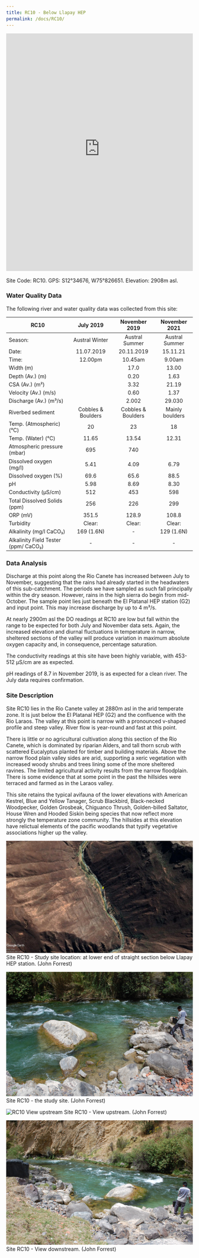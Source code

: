```yaml
---
title: RC10 - Below Llapay HEP
permalink: /docs/RC10/
---
```


<iframe width="100%" height="640" allowfullscreen style="border-style:none;" src="https://cavep-undc-hosting.netlify.com/sites/RC10/app-files/"></iframe>


Site Code: RC10.  GPS: S12°34676, W75°826651. Elevation:
2908m asl.

### Water Quality Data

The following river and water quality data was collected from this site:

|     RC10                                    |          July 2019        |        November 2019      |      November 2021     |
|---------------------------------------------|:-------------------------:|:-------------------------:|:----------------------:|
|     Season:                                 |       Austral Winter      |       Austral Summer      |      Austral Summer    |
|     Date:                                   |         11.07.2019        |         20.11.2019        |         15.11.21       |
|     Time:                                   |           12.00pm         |           10.45am         |          9.00am        |
|     Width (m)                               |                           |            17.0           |          13.00         |
|     Depth (Av.) (m)                         |                           |            0.20           |           1.63         |
|     CSA (Av.) (m²)                          |                           |            3.32           |          21.19         |
|     Velocity (Av.) (m/s)                    |                           |            0.60           |           1.37         |
|     Discharge (Av.) (m³/s)                  |                           |            2.002          |          29.030        |
|     Riverbed sediment                       |     Cobbles & Boulders    |     Cobbles & Boulders    |     Mainly boulders    |
|     Temp. (Atmospheric) (°C)                |             20            |             23            |            18          |
|     Temp. (Water) (°C)                      |            11.65          |            13.54          |          12.31         |
|     Atmospheric pressure (mbar)             |             695           |             740           |                        |
|     Dissolved oxygen (mg/l)                 |            5.41           |            4.09           |           6.79         |
|     Dissolved oxygen (%)                    |            69.6           |            65.6           |           88.5         |
|     pH                                      |            5.98           |            8.69           |           8.30         |
|     Conductivity (µS/cm)                    |             512           |             453           |           598          |
|     Total Dissolved Solids (ppm)            |             256           |             226           |           299          |
|     ORP (mV)                                |            351.5          |            128.9          |          108.8         |
|     Turbidity                               |           Clear:          |           Clear:          |          Clear:        |
|     Alkalinity (mg/l CaCO₃)                 |         169 (1.6N)        |              -            |        129 (1.6N)      |
|     Alkalinity Field Tester (ppm/ CaCO₃)    |              -            |              -            |            -           |

### Data Analysis
Discharge at this point along the Rio Canete has increased between July to November, suggesting that the rains had already started in the headwaters of this sub-catchment. The periods we have sampled as such fall principally within the dry season. However, rains in the high sierra do begin from mid-October. The sample point lies just beneath the El Platanal HEP station (G2) and input point. This may increase discharge by up to 4 m³/s.

At nearly 2900m asl the DO readings at RC10 are low but fall within the range to be expected for both July and November data sets. Again, the increased elevation and diurnal fluctuations in temperature in narrow, sheltered sections of the valley will produce variation in maximum absolute oxygen capacity and, in consequence, percentage saturation. 

The conductivity readings at this site have been highly variable, with 453-512 µS/cm are as expected.      

pH readings of 8.7 in November 2019, is as expected for a clean river. The July data requires confirmation. 

### Site Description
Site RC10 lies in the Rio Canete valley at 2880m asl in the arid temperate zone. It is just below the El Platanal HEP (G2) and the confluence with the Rio Laraos. The valley at this point is narrow with a pronounced v-shaped profile and steep valley. River flow is year-round and fast at this point. 

There is little or no agricultural cultivation along this section of the Rio Canete, which is dominated by riparian Alders, and tall thorn scrub with scattered Eucalyptus planted for timber and building materials. Above the narrow flood plain valley sides are arid, supporting a xeric vegetation with increased woody shrubs and trees lining some of the more sheltered ravines. The limited agricultural activity results from the narrow floodplain. There is some evidence that at some point in the past the hillsides were terraced and farmed as in the Laraos valley. 

This site retains the typical avifauna of the lower elevations with American Kestrel, Blue and Yellow Tanager, Scrub Blackbird, Black-necked Woodpecker, Golden Grosbeak, Chiguanco Thrush, Golden-billed Saltator, House Wren and Hooded Siskin being species that now reflect more strongly the temperature zone community. The hillsides at this elevation have relictual elements of the pacific woodlands that typify vegetative associations higher up the valley.  


![RC10 View upstream](/assets/SiteDescriptions/RC10/RC10BelowLlapayHEP.jpg)
Site RC10 - Study site location: at lower end of straight section below Llapay HEP station. (John Forrest)


![Site RC10 - the study site. (John Forrest)](/assets/SiteDescriptions/RC10/RC10Site.jpg)
Site RC10 - the study site. (John Forrest)


![RC10 View upstream](/assets/SiteDescriptions/RC10/RC10Viewupstream.jpg)
Site RC10 - View upstream. (John Forrest)


![RC10 View downstream](/assets/SiteDescriptions/RC10/RC10Viewdownstream.jpg)
Site RC10 - View downstream. (John Forrest)
